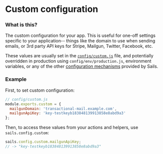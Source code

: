# Custom configuration

### What is this?

The custom configuration for your app. This is useful for one-off settings specific to your application-- things like the domain to use when sending emails, or 3rd party API keys for Stripe, Mailgun, Twitter, Facebook, etc.

These values are usually set in the [`config/custom.js`](http://sailsjs.com/documentation/anatomy/config/custom-js) file, and potentially overridden in production using `config/env/production.js`, environment variables, or any  of the other [configuration mechanisms](http://sailsjs.com/documentation/concepts/configuration) provided by Sails.

### Example

First, to set custom configuration:

```javascript
// config/custom.js
module.exports.custom = {
  mailgunDomain: 'transactional-mail.example.com',
  mailgunApiKey: 'key-testkeyb183848139913858e8abd9a3'
};
```

Then, to access these values from your actions and helpers, use `sails.config.custom`:

```javascript
sails.config.custom.mailgunApiKey;
// -> "key-testkeyb183848139913858e8abd9a3"
```


<docmeta name="displayName" value="sails.config.custom">
